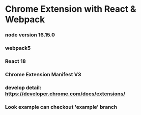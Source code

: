# Chrome Extension with React & Webpack


### node version 16.15.0

### webpack5

### React 18

### Chrome Extension Manifest V3

### develop detail: https://developer.chrome.com/docs/extensions/

### Look example can checkout 'example' branch